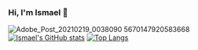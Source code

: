 ### Hi, I'm Ismael 👋
![Adobe_Post_20210219_0038090 5670147920583668](https://user-images.githubusercontent.com/56114364/108436082-0bbd4880-724b-11eb-918c-31e3c4995a64.png)
[![Ismael's GitHub stats](https://github-readme-stats.vercel.app/api?username=ismaelcamacho)](https://github.com/anuraghazra/github-readme-stats)
[![Top Langs](https://github-readme-stats.vercel.app/api/top-langs/?username=ismaelcamacho)](https://github.com/anuraghazra/github-readme-stats)
